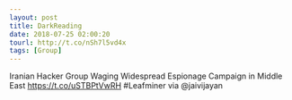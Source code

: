 ```yaml
---
layout: post
title: DarkReading
date: 2018-07-25 02:00:20
tourl: http://t.co/nSh7l5vd4x
tags: [Group]
---
```

Iranian Hacker Group Waging Widespread Espionage Campaign in Middle East https://t.co/uSTBPtVwRH #Leafminer via @jaivijayan